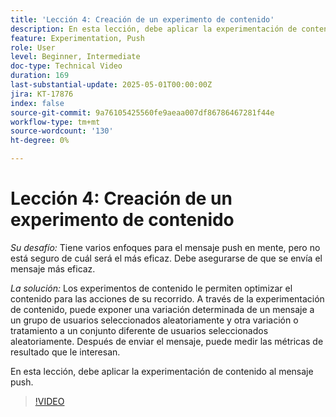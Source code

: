 ```yaml
---
title: 'Lección 4: Creación de un experimento de contenido'
description: En esta lección, debe aplicar la experimentación de contenido al mensaje push.
feature: Experimentation, Push
role: User
level: Beginner, Intermediate
doc-type: Technical Video
duration: 169
last-substantial-update: 2025-05-01T00:00:00Z
jira: KT-17876
index: false
source-git-commit: 9a76105425560fe9aeaa007df86786467281f44e
workflow-type: tm+mt
source-wordcount: '130'
ht-degree: 0%

---
```



# Lección 4: Creación de un experimento de contenido

*Su desafío:* Tiene varios enfoques para el mensaje push en mente, pero no está seguro de cuál será el más eficaz. Debe asegurarse de que se envía el mensaje más eficaz. 

*La solución:* Los experimentos de contenido le permiten optimizar el contenido para las acciones de su recorrido. A través de la experimentación de contenido, puede exponer una variación determinada de un mensaje a un grupo de usuarios seleccionados aleatoriamente y otra variación o tratamiento a un conjunto diferente de usuarios seleccionados aleatoriamente. Después de enviar el mensaje, puede medir las métricas de resultado que le interesan.

En esta lección, debe aplicar la experimentación de contenido al mensaje push.

>[!VIDEO](https://video.tv.adobe.com/v/3457924/?learn=on&enablevpops)

